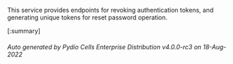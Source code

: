 






This service provides endpoints for revoking authentication tokens, and generating unique tokens for reset password operation.

[:summary]

###### Auto generated by Pydio Cells Enterprise Distribution v4.0.0-rc3 on 18-Aug-2022
